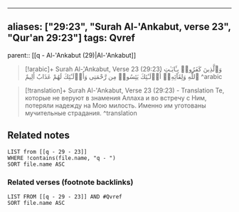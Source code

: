 
---
aliases: ["29:23", "Surah Al-'Ankabut, verse 23", "Qur'an 29:23"]
tags: Qvref
---

parent:: [[q - Al-'Ankabut (29)|Al-'Ankabut]]

> [!arabic]+ Surah Al-'Ankabut, Verse 23 (29:23)
> <span class="quran-arabic">وَٱلَّذِينَ كَفَرُوا۟ بِـَٔايَـٰتِ ٱللَّهِ وَلِقَآئِهِۦٓ أُو۟لَـٰٓئِكَ يَئِسُوا۟ مِن رَّحْمَتِى وَأُو۟لَـٰٓئِكَ لَهُمْ عَذَابٌ أَلِيمٌ</span>
^arabic

> [!translation]+ Surah Al-'Ankabut, Verse 23 (29:23) - Translation
> Те, которые не веруют в знамения Аллаха и во встречу с Ним, потеряли надежду на Мою милость. Именно им уготованы мучительные страдания.
^translation



## Related notes
```dataview
LIST from [[q - 29 - 23]]
WHERE !contains(file.name, "q - ")
SORT file.name ASC
```

### Related verses (footnote backlinks)
```dataview
LIST FROM [[q - 29 - 23]] AND #Qvref
SORT file.name ASC
```

